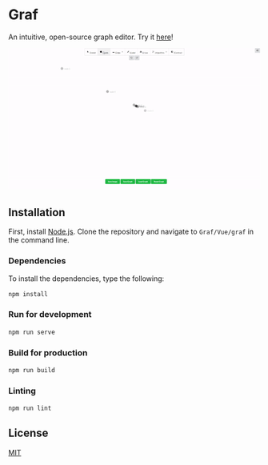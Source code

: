 # Graf
An intuitive, open-source graph editor. Try it [here](https://n-desmarais.github.io/Graf/)!

![](graf.gif)

## Installation
First, install [Node.js](https://nodejs.org/en/).
Clone the repository and navigate to `Graf/Vue/graf` in the command line.
### Dependencies
To install the dependencies, type the following:
```bash
npm install
```
### Run for development
```bash
npm run serve
```

### Build for production
```bash
npm run build
```

### Linting
```bash
npm run lint
```

## License
[MIT](https://choosealicense.com/licenses/mit/)
